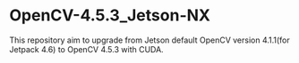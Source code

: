 # OpenCV-4.5.3_Jetson-NX
This repository aim to upgrade from Jetson default OpenCV version 4.1.1(for Jetpack 4.6) to OpenCV 4.5.3 with CUDA. 

